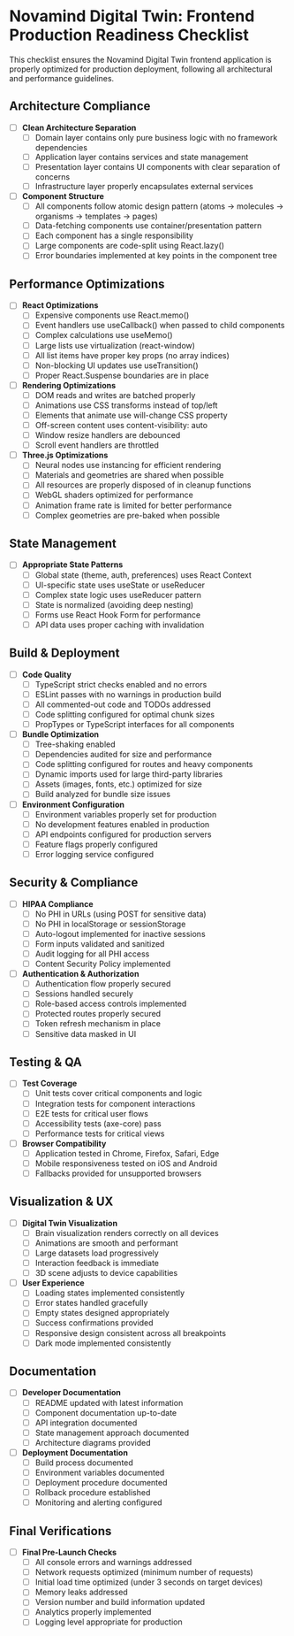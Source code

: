 # Novamind Digital Twin: Frontend Production Readiness Checklist

This checklist ensures the Novamind Digital Twin frontend application is properly optimized for production deployment, following all architectural and performance guidelines.

## Architecture Compliance

- [ ] **Clean Architecture Separation**
  - [ ] Domain layer contains only pure business logic with no framework dependencies
  - [ ] Application layer contains services and state management
  - [ ] Presentation layer contains UI components with clear separation of concerns
  - [ ] Infrastructure layer properly encapsulates external services

- [ ] **Component Structure**
  - [ ] All components follow atomic design pattern (atoms → molecules → organisms → templates → pages)
  - [ ] Data-fetching components use container/presentation pattern
  - [ ] Each component has a single responsibility
  - [ ] Large components are code-split using React.lazy()
  - [ ] Error boundaries implemented at key points in the component tree

## Performance Optimizations

- [ ] **React Optimizations**
  - [ ] Expensive components use React.memo()
  - [ ] Event handlers use useCallback() when passed to child components
  - [ ] Complex calculations use useMemo()
  - [ ] Large lists use virtualization (react-window)
  - [ ] All list items have proper key props (no array indices)
  - [ ] Non-blocking UI updates use useTransition()
  - [ ] Proper React.Suspense boundaries are in place

- [ ] **Rendering Optimizations**
  - [ ] DOM reads and writes are batched properly
  - [ ] Animations use CSS transforms instead of top/left
  - [ ] Elements that animate use will-change CSS property
  - [ ] Off-screen content uses content-visibility: auto
  - [ ] Window resize handlers are debounced
  - [ ] Scroll event handlers are throttled

- [ ] **Three.js Optimizations**
  - [ ] Neural nodes use instancing for efficient rendering
  - [ ] Materials and geometries are shared when possible
  - [ ] All resources are properly disposed of in cleanup functions
  - [ ] WebGL shaders optimized for performance
  - [ ] Animation frame rate is limited for better performance
  - [ ] Complex geometries are pre-baked when possible

## State Management

- [ ] **Appropriate State Patterns**
  - [ ] Global state (theme, auth, preferences) uses React Context
  - [ ] UI-specific state uses useState or useReducer
  - [ ] Complex state logic uses useReducer pattern
  - [ ] State is normalized (avoiding deep nesting)
  - [ ] Forms use React Hook Form for performance
  - [ ] API data uses proper caching with invalidation

## Build & Deployment

- [ ] **Code Quality**
  - [ ] TypeScript strict checks enabled and no errors
  - [ ] ESLint passes with no warnings in production build
  - [ ] All commented-out code and TODOs addressed
  - [ ] Code splitting configured for optimal chunk sizes
  - [ ] PropTypes or TypeScript interfaces for all components

- [ ] **Bundle Optimization**
  - [ ] Tree-shaking enabled
  - [ ] Dependencies audited for size and performance
  - [ ] Code splitting configured for routes and heavy components
  - [ ] Dynamic imports used for large third-party libraries
  - [ ] Assets (images, fonts, etc.) optimized for size
  - [ ] Build analyzed for bundle size issues

- [ ] **Environment Configuration**
  - [ ] Environment variables properly set for production
  - [ ] No development features enabled in production
  - [ ] API endpoints configured for production servers
  - [ ] Feature flags properly configured
  - [ ] Error logging service configured

## Security & Compliance

- [ ] **HIPAA Compliance**
  - [ ] No PHI in URLs (using POST for sensitive data)
  - [ ] No PHI in localStorage or sessionStorage
  - [ ] Auto-logout implemented for inactive sessions
  - [ ] Form inputs validated and sanitized
  - [ ] Audit logging for all PHI access
  - [ ] Content Security Policy implemented

- [ ] **Authentication & Authorization**
  - [ ] Authentication flow properly secured
  - [ ] Sessions handled securely
  - [ ] Role-based access controls implemented
  - [ ] Protected routes properly secured
  - [ ] Token refresh mechanism in place
  - [ ] Sensitive data masked in UI

## Testing & QA

- [ ] **Test Coverage**
  - [ ] Unit tests cover critical components and logic
  - [ ] Integration tests for component interactions
  - [ ] E2E tests for critical user flows
  - [ ] Accessibility tests (axe-core) pass
  - [ ] Performance tests for critical views

- [ ] **Browser Compatibility**
  - [ ] Application tested in Chrome, Firefox, Safari, Edge
  - [ ] Mobile responsiveness tested on iOS and Android
  - [ ] Fallbacks provided for unsupported browsers

## Visualization & UX

- [ ] **Digital Twin Visualization**
  - [ ] Brain visualization renders correctly on all devices
  - [ ] Animations are smooth and performant
  - [ ] Large datasets load progressively
  - [ ] Interaction feedback is immediate
  - [ ] 3D scene adjusts to device capabilities

- [ ] **User Experience**
  - [ ] Loading states implemented consistently
  - [ ] Error states handled gracefully
  - [ ] Empty states designed appropriately
  - [ ] Success confirmations provided
  - [ ] Responsive design consistent across all breakpoints
  - [ ] Dark mode implemented consistently

## Documentation

- [ ] **Developer Documentation**
  - [ ] README updated with latest information
  - [ ] Component documentation up-to-date
  - [ ] API integration documented
  - [ ] State management approach documented
  - [ ] Architecture diagrams provided

- [ ] **Deployment Documentation**
  - [ ] Build process documented
  - [ ] Environment variables documented
  - [ ] Deployment procedure documented
  - [ ] Rollback procedure established
  - [ ] Monitoring and alerting configured

## Final Verifications

- [ ] **Final Pre-Launch Checks**
  - [ ] All console errors and warnings addressed
  - [ ] Network requests optimized (minimum number of requests)
  - [ ] Initial load time optimized (under 3 seconds on target devices)
  - [ ] Memory leaks addressed
  - [ ] Version number and build information updated
  - [ ] Analytics properly implemented
  - [ ] Logging level appropriate for production